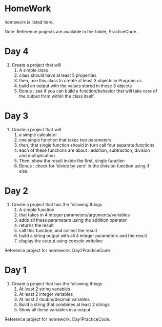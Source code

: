 # HomeWork

homework is listed here.

Note: Reference projects are available in the folder, PracticeCode.

# Day 4

1. Create a project that will
    1. A simple class
    1. class should have at least 5 properties
    1. then, use this class to create at least 3 objects in Program.cs
    1. build an output with the values stored in these 3 objects
    1. Bonus : see if you can build a function/behavior that will take care of the output from within the class itself. 

# Day 3 

1. Create a project that will
    1. a simple calculator
    1. one single function that takes two parameters
    1. then, that single function should in turn call four separate functions
    1. each of these functions are about : addition, subtraction, division and multiplication
    1. Then, show the result inside the first, single function
    1. Bonus : check for 'divide by zero' in the division function using if else

# Day 2

1. Create a project that has the following things
    1. A simple function
    1. that takes in 4 integer parameters/arguments/variables
    1. adds all these parameters using the addition operator
    1. returns the result
    1. call this function, and collect the result
    1. build a string output with all 4 integer parameters and the result
    1. display the output using console writeline

Reference project for homework. Day2PracticeCode

# Day 1 

1. Create a project that has the following things
    1. At least 2 string variables
    1. At least 2 integer variables
    1. At least 2 double/decimal variables
    1. Build a string that combines at least 2 strings
    1. Show all these variables in a output.

Reference project for homework. Day1PracticeCode.